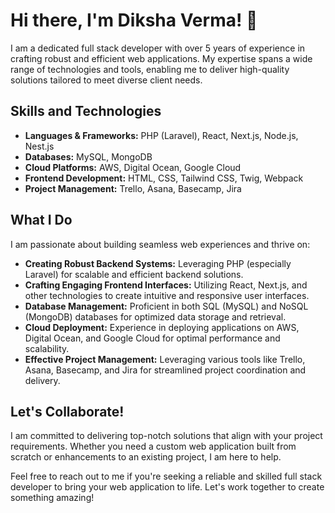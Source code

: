 # Hi there, I'm Diksha Verma! 👋

I am a dedicated full stack developer with over 5 years of experience in crafting robust and efficient web applications. My expertise spans a wide range of technologies and tools, enabling me to deliver high-quality solutions tailored to meet diverse client needs.

## Skills and Technologies

- **Languages & Frameworks:** PHP (Laravel), React, Next.js, Node.js, Nest.js
- **Databases:** MySQL, MongoDB
- **Cloud Platforms:** AWS, Digital Ocean, Google Cloud
- **Frontend Development:** HTML, CSS, Tailwind CSS, Twig, Webpack
- **Project Management:** Trello, Asana, Basecamp, Jira

## What I Do

I am passionate about building seamless web experiences and thrive on:

- **Creating Robust Backend Systems:** Leveraging PHP (especially Laravel) for scalable and efficient backend solutions.
- **Crafting Engaging Frontend Interfaces:** Utilizing React, Next.js, and other technologies to create intuitive and responsive user interfaces.
- **Database Management:** Proficient in both SQL (MySQL) and NoSQL (MongoDB) databases for optimized data storage and retrieval.
- **Cloud Deployment:** Experience in deploying applications on AWS, Digital Ocean, and Google Cloud for optimal performance and scalability.
- **Effective Project Management:** Leveraging various tools like Trello, Asana, Basecamp, and Jira for streamlined project coordination and delivery.

## Let's Collaborate!

I am committed to delivering top-notch solutions that align with your project requirements. Whether you need a custom web application built from scratch or enhancements to an existing project, I am here to help.

Feel free to reach out to me if you're seeking a reliable and skilled full stack developer to bring your web application to life. Let's work together to create something amazing!

